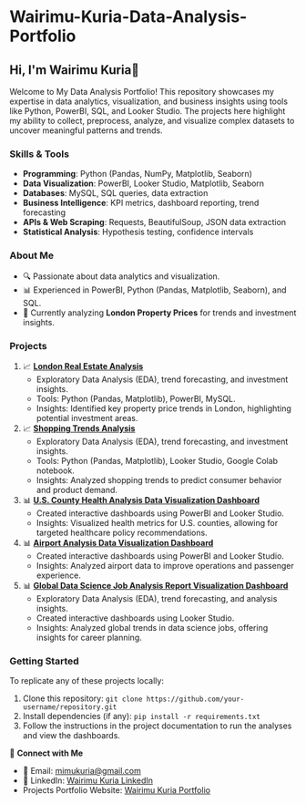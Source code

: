 # Wairimu-Kuria-Data-Analysis-Portfolio

## Hi, I'm Wairimu Kuria👋
Welcome to My Data Analysis Portfolio! This repository showcases my expertise in data analytics, visualization, and business insights using tools like Python, PowerBI, SQL, and Looker Studio. The projects here highlight my ability to collect, preprocess, analyze, and visualize complex datasets to uncover meaningful patterns and trends.

### Skills & Tools
- **Programming**: Python (Pandas, NumPy, Matplotlib, Seaborn)
- **Data Visualization**: PowerBI, Looker Studio, Matplotlib, Seaborn
- **Databases**: MySQL, SQL queries, data extraction
- **Business Intelligence**: KPI metrics, dashboard reporting, trend forecasting
- **APIs & Web Scraping**: Requests, BeautifulSoup, JSON data extraction
- **Statistical Analysis**: Hypothesis testing, confidence intervals

### About Me
- 🔍 Passionate about data analytics and visualization.
- 📊 Experienced in PowerBI, Python (Pandas, Matplotlib, Seaborn), and SQL.
- 🏡 Currently analyzing **London Property Prices** for trends and investment insights.

### Projects
1. 📈 **[London Real Estate Analysis](https://app.powerbi.com/view?r=eyJrIjoiNTk3NmNmZjktMWI4OC00ODI4LWJiYmEtMjNmNDc5MjU5MjgwIiwidCI6IjgyY2JiMzQ1LTNiMDYtNDBlYy1iOTI2LTEzNmI0ZTk3NzI3ZiJ9)**
   - Exploratory Data Analysis (EDA), trend forecasting, and investment insights.
   - Tools: Python (Pandas, Matplotlib), PowerBI, MySQL.
   - Insights: Identified key property price trends in London, highlighting potential investment areas.
2. 📈 **[Shopping Trends Analysis](https://lookerstudio.google.com/s/kFte4xIe66I)**
   - Exploratory Data Analysis (EDA), trend forecasting, and investment insights.
   - Tools: Python (Pandas, Matplotlib), Looker Studio, Google Colab notebook.
   - Insights: Analyzed shopping trends to predict consumer behavior and product demand.
3. 📊 **[U.S. County Health Analysis Data Visualization Dashboard](https://lookerstudio.google.com/reporting/6b2edf05-66eb-414a-8f7e-fd782792aedd)**
   - Created interactive dashboards using PowerBI and Looker Studio.
   - Insights: Visualized health metrics for U.S. counties, allowing for targeted healthcare policy recommendations.
4. 📊 **[Airport Analysis Data Visualization Dashboard](https://github.com/your-username/data-viz-dashboard)**
   - Created interactive dashboards using PowerBI and Looker Studio.
   - Insights: Analyzed airport data to improve operations and passenger experience.
5. 📊 **[Global Data Science Job Analysis Report Visualization Dashboard](https://lookerstudio.google.com/s/iMOSoGtAu9I)**
   - Exploratory Data Analysis (EDA), trend forecasting, and analysis insights.
   - Created interactive dashboards using Looker Studio.
   - Insights: Analyzed global trends in data science jobs, offering insights for career planning.

### Getting Started
To replicate any of these projects locally:
1. Clone this repository: `git clone https://github.com/your-username/repository.git`
2. Install dependencies (if any): `pip install -r requirements.txt`
3. Follow the instructions in the project documentation to run the analyses and view the dashboards.

🔗 **Connect with Me**
- 📩 Email: mimukuria@gmail.com
- 💼 LinkedIn: [Wairimu Kuria LinkedIn](https://www.linkedin.com/in/WairimuKuria)
- Projects Portfolio Website: [Wairimu Kuria Portfolio](file:///C:/Users/HP/OneDrive/Desktop/Sigma%20Academy%20-%20Data%20Analysis%20Course/index.html#pro)
